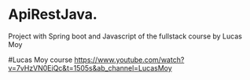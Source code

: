 # ApiRestJava.
Project with Spring boot and Javascript of the fullstack course by Lucas Moy

#Lucas Moy course
https://www.youtube.com/watch?v=7vHzVN0EiQc&t=1505s&ab_channel=LucasMoy
